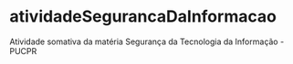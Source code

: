 # atividadeSegurancaDaInformacao
 Atividade somativa da matéria Segurança da Tecnologia da Informação - PUCPR

